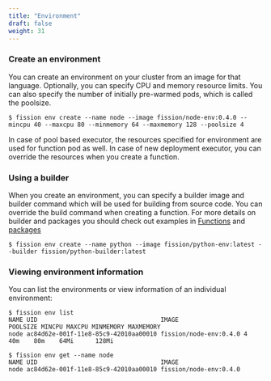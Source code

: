 ```yaml
---
title: "Environment"
draft: false
weight: 31
---
```


### Create an environment

You can create an environment on your cluster from an image for that language. Optionally, you can specify CPU and memory resource limits. You can also specify the number of initially pre-warmed pods, which is called the poolsize.

```
$ fission env create --name node --image fission/node-env:0.4.0 --mincpu 40 --maxcpu 80 --minmemory 64 --maxmemory 128 --poolsize 4
```

In case of pool based executor, the resources specified for environment are used for function pod as well. In case of new deployment executor, you can override the resources when you create a function.

### Using a builder

When you create an environment, you can specify a builder image and builder command which will be used for building from source code. You can override the build command when creating a function. For more details on builder and packages you should check out examples in [Functions](../functions) and [packages](../package)

```
$ fission env create --name python --image fission/python-env:latest --builder fission/python-builder:latest
```

### Viewing environment information

You can list the environments or view information of an individual environment:

```
$ fission env list
NAME UID                                  IMAGE                  POOLSIZE MINCPU MAXCPU MINMEMORY MAXMEMORY
node ac84d62e-001f-11e8-85c9-42010aa00010 fission/node-env:0.4.0 4        40m    80m    64Mi      128Mi

$ fission env get --name node
NAME UID                                  IMAGE
node ac84d62e-001f-11e8-85c9-42010aa00010 fission/node-env:0.4.0
```
